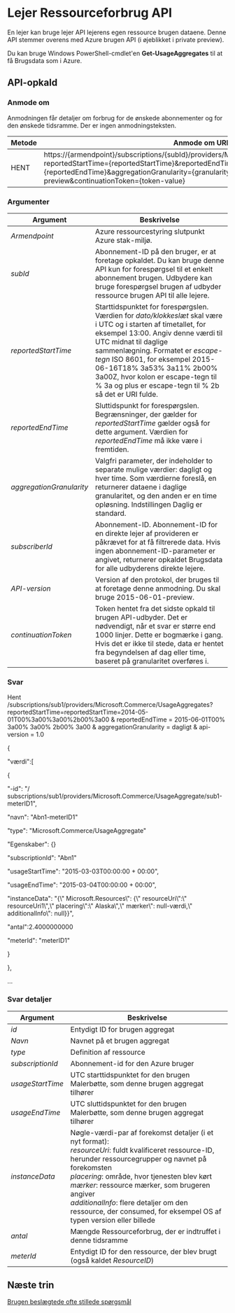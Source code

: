 <properties
    pageTitle="Lejer Ressourceforbrug API | Microsoft Azure"
    description="Reference til ressourceforbrug API, som hente oplysninger om brugen af Azure stak."
    services="azure-stack"
    documentationCenter=""
    authors="AlfredoPizzirani"
    manager="byronr"
    editor=""/>

<tags
    ms.service="azure-stack"
    ms.workload="na"
    ms.tgt_pltfrm="na"
    ms.devlang="na"
    ms.topic="article"
    ms.date="10/18/2016"
    ms.author="alfredop"/>

# <a name="tenant-resource-usage-api"></a>Lejer Ressourceforbrug API

En lejer kan bruge lejer API lejerens egen ressource brugen dataene. Denne API stemmer overens med Azure brugen API (i øjeblikket i private preview).

Du kan bruge Windows PowerShell-cmdlet'en **Get-UsageAggregates** til at få Brugsdata som i Azure.

## <a name="api-call"></a>API-opkald

### <a name="request"></a>Anmode om

Anmodningen får detaljer om forbrug for de ønskede abonnementer og for den ønskede tidsramme. Der er ingen anmodningsteksten.

| **Metode**  | **Anmode om URI** |
| ------------ | ---------------------------------------------------------------------------------------------------------------------------------------------------------------------------------------------------------------------------------------------------------------------- |
| HENT         | https://{armendpoint}/subscriptions/{subId}/providers/Microsoft.Commerce/usageAggregates?reportedStartTime={reportedStartTime}&reportedEndTime={reportedEndTime}&aggregationGranularity={granularity}&api-version=2015-06-01-preview&continuationToken={token-value} |

### <a name="arguments"></a>Argumenter

| **Argument**             | **Beskrivelse** |
| -------------------------- | --------------------------------------------------------------------------------------------------------------------------------------------------------------------------------------------------------------------------------------------------------------------------------------------------------------------------------------------------------- |
| *Armendpoint*             | Azure ressourcestyring slutpunkt Azure stak-miljø. |
| *subId*                   | Abonnement-ID på den bruger, er at foretage opkaldet. Du kan bruge denne API kun for forespørgsel til et enkelt abonnement brugen. Udbydere kan bruge forespørgsel brugen af udbyder ressource brugen API til alle lejere. |
| *reportedStartTime*       | Starttidspunktet for forespørgslen. Værdien for *dato/klokkeslæt* skal være i UTC og i starten af timetallet, for eksempel 13:00. Angiv denne værdi til UTC midnat til daglige sammenlægning. Formatet er *escape-tegn* ISO 8601, for eksempel 2015-06-16T18% 3a53% 3a11% 2b00% 3a00Z, hvor kolon er escape-tegn til % 3a og plus er escape-tegn til % 2b så det er URI fulde. |
| *reportedEndTime*         | Sluttidspunkt for forespørgslen. Begrænsninger, der gælder for *reportedStartTime* gælder også for dette argument. Værdien for *reportedEndTime* må ikke være i fremtiden. |
| *aggregationGranularity*  | Valgfri parameter, der indeholder to separate mulige værdier: dagligt og hver time. Som værdierne foreslå, en returnerer dataene i daglige granularitet, og den anden er en time opløsning. Indstillingen Daglig er standard. |
| *subscriberId*            | Abonnement-ID. Abonnement-ID for en direkte lejer af provideren er påkrævet for at få filtrerede data. Hvis ingen abonnement-ID-parameter er angivet, returnerer opkaldet Brugsdata for alle udbyderens direkte lejere. |
| *API-version*             | Version af den protokol, der bruges til at foretage denne anmodning. Du skal bruge 2015-06-01-preview. |
| *continuationToken*       | Token hentet fra det sidste opkald til brugen API-udbyder. Det er nødvendigt, når et svar er større end 1000 linjer. Dette er bogmærke i gang. Hvis det er ikke til stede, data er hentet fra begyndelsen af dag eller time, baseret på granularitet overføres i. |

### <a name="response"></a>Svar

Hent /subscriptions/sub1/providers/Microsoft.Commerce/UsageAggregates?reportedStartTime=reportedStartTime=2014-05-01T00%3a00%3a00%2b00%3a00 & reportedEndTime = 2015-06-01T00% 3a00% 3a00% 2b00% 3a00 & aggregationGranularity = dagligt & api-version = 1.0

{

"værdi":\[

{

"-id": "/ subscriptions/sub1/providers/Microsoft.Commerce/UsageAggregate/sub1-meterID1",

"navn": "Abn1-meterID1"

"type": "Microsoft.Commerce/UsageAggregate"

"Egenskaber": {}

"subscriptionId": "Abn1"

"usageStartTime": "2015-03-03T00:00:00 + 00:00",

"usageEndTime": "2015-03-04T00:00:00 + 00:00",

"instanceData": "{\\" Microsoft.Resources\\": {\\" resourceUri\\":\\" resourceUri1\\",\\" placering\\":\\" Alaska\\",\\" mærker\\": null-værdi,\\" additionalInfo\\": null}}",

"antal":2.4000000000

"meterId": "meterID1"

}

},

…

### <a name="response-details"></a>Svar detaljer

| **Argument**      | **Beskrivelse** |
| ------------------ | ------------------------------------------------------------------------------------------------------------- |
| *id*              | Entydigt ID for brugen aggregat |
| *Navn*            | Navnet på et brugen aggregat |
| *type*            | Definition af ressource |
| *subscriptionId*  | Abonnement-id for den Azure bruger |
| *usageStartTime*  | UTC starttidspunktet for den brugen Malerbøtte, som denne brugen aggregat tilhører |
| *usageEndTime*    | UTC sluttidspunktet for den brugen Malerbøtte, som denne brugen aggregat tilhører |
| *instanceData*    | Nøgle-værdi-par af forekomst detaljer (i et nyt format):<br>  *resourceUri*: fuldt kvalificeret ressource-ID, herunder ressourcegrupper og navnet på forekomsten <br>  *placering*: område, hvor tjenesten blev kørt <br>  *mærker*: ressource mærker, som brugeren angiver <br>  *additionalInfo*: flere detaljer om den ressource, der consumed, for eksempel OS af typen version eller billede |
| *antal*        | Mængde Ressourceforbrug, der er indtruffet i denne tidsramme |
| *meterId*         | Entydigt ID for den ressource, der blev brugt (også kaldet *ResourceID*) |

## <a name="next-steps"></a>Næste trin

[Brugen beslægtede ofte stillede spørgsmål](azure-stack-usage-related-faq.md)
